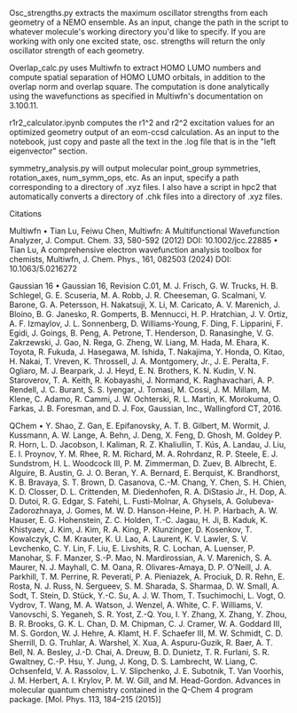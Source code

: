 Osc_strengths.py extracts the maximum oscillator strengths from each geometry of a NEMO ensemble. As an input, change the path in the script to whatever molecule's working directory you'd like to specify.
If you are working with only one excited state, osc. strengths will return the only oscillator strength of each geometry.

Overlap_calc.py uses Multiwfn to extract HOMO LUMO numbers and compute spatial separation of HOMO LUMO orbitals, in addition to the overlap norm and overlap square.
The computation is done analytically using the wavefunctions as specified in Multiwfn's documentation on 3.100.11.

r1r2_calculator.ipynb computes the r1^2 and r2^2 excitation values for an optimized geometry output of an eom-ccsd calculation. 
As an input to the notebook, just copy and paste all the text in the .log file that is in the "left eigenvector" section.

symmetry_analysis.py will output molecular point_group symmetries, rotation_axes,	num_symm_ops, etc.
As an input, specify a path corresponding to a directory of .xyz files.
I also have a script in hpc2 that automatically converts a directory of .chk files into a directory of .xyz files.

Citations

Multiwfn
• Tian Lu, Feiwu Chen, Multiwfn: A Multifunctional Wavefunction Analyzer, J. Comput. Chem. 33, 580-592 (2012) DOI: 10.1002/jcc.22885
• Tian Lu, A comprehensive electron wavefunction analysis toolbox for chemists, Multiwfn, J. Chem. Phys., 161, 082503 (2024) DOI: 10.1063/5.0216272

Gaussian 16
• Gaussian 16, Revision C.01, M. J. Frisch, G. W. Trucks, H. B. Schlegel, G. E. Scuseria, M. A. Robb, J. R. Cheeseman, G. Scalmani, V. Barone, G. A. Petersson, H. Nakatsuji, X. Li, M. Caricato, A. V. Marenich, J. Bloino, B. G. Janesko, R. Gomperts, B. Mennucci, H. P. Hratchian, J. V. Ortiz, A. F. Izmaylov, J. L. Sonnenberg, D. Williams-Young, F. Ding, F. Lipparini, F. Egidi, J. Goings, B. Peng, A. Petrone, T. Henderson, D. Ranasinghe, V. G. Zakrzewski, J. Gao, N. Rega, G. Zheng, W. Liang, M. Hada, M. Ehara, K. Toyota, R. Fukuda, J. Hasegawa, M. Ishida, T. Nakajima, Y. Honda, O. Kitao, H. Nakai, T. Vreven, K. Throssell, J. A. Montgomery, Jr., J. E. Peralta, F. Ogliaro, M. J. Bearpark, J. J. Heyd, E. N. Brothers, K. N. Kudin, V. N. Staroverov, T. A. Keith, R. Kobayashi, J. Normand, K. Raghavachari, A. P. Rendell, J. C. Burant, S. S. Iyengar, J. Tomasi, M. Cossi, J. M. Millam, M. Klene, C. Adamo, R. Cammi, J. W. Ochterski, R. L. Martin, K. Morokuma, O. Farkas, J. B. Foresman, and D. J. Fox, Gaussian, Inc., Wallingford CT, 2016.

QChem
• Y. Shao, Z. Gan, E. Epifanovsky, A. T. B. Gilbert, M. Wormit, J. Kussmann, A. W. Lange, A. Behn, J. Deng, X. Feng, D. Ghosh, M. Goldey P. R. Horn, L. D. Jacobson, I. Kaliman, R. Z. Khaliullin, T. Kús, A. Landau, J. Liu, E. I. Proynov, Y. M. Rhee, R. M. Richard, M. A. Rohrdanz, R. P. Steele, E. J. Sundstrom, H. L. Woodcock III, P. M. Zimmerman, D. Zuev, B. Albrecht, E. Alguire, B. Austin, G. J. O. Beran, Y. A. Bernard, E. Berquist, K. Brandhorst, K. B. Bravaya, S. T. Brown, D. Casanova, C.-M. Chang, Y. Chen, S. H. Chien, K. D. Closser, D. L. Crittenden, M. Diedenhofen, R. A. DiStasio Jr., H. Dop, A. D. Dutoi, R. G. Edgar, S. Fatehi, L. Fusti-Molnar, A. Ghysels, A. Golubeva-Zadorozhnaya, J. Gomes, M. W. D. Hanson-Heine, P. H. P. Harbach, A. W. Hauser, E. G. Hohenstein, Z. C. Holden, T.-C. Jagau, H. Ji, B. Kaduk, K. Khistyaev, J. Kim, J. Kim, R. A. King, P. Klunzinger, D. Kosenkov, T. Kowalczyk, C. M. Krauter, K. U. Lao, A. Laurent, K. V. Lawler, S. V. Levchenko, C. Y. Lin, F. Liu, E. Livshits, R. C. Lochan, A. Luenser, P. Manohar, S. F. Manzer, S.-P. Mao, N. Mardirossian, A. V. Marenich, S. A. Maurer, N. J. Mayhall, C. M. Oana, R. Olivares-Amaya, D. P. O’Neill, J. A. Parkhill, T. M. Perrine, R. Peverati, P. A. Pieniazek, A. Prociuk, D. R. Rehn, E. Rosta, N. J. Russ, N. Sergueev, S. M. Sharada, S. Sharmaa, D. W. Small, A. Sodt, T. Stein, D. Stück, Y.-C. Su, A. J. W. Thom, T. Tsuchimochi, L. Vogt, O. Vydrov, T. Wang, M. A. Watson, J. Wenzel, A. White, C. F. Williams, V. Vanovschi, S. Yeganeh, S. R. Yost, Z.-Q. You, I. Y. Zhang, X. Zhang, Y. Zhou, B. R. Brooks, G. K. L. Chan, D. M. Chipman, C. J. Cramer, W. A. Goddard III, M. S. Gordon, W. J. Hehre, A. Klamt, H. F. Schaefer III, M. W. Schmidt, C. D. Sherrill, D. G. Truhlar, A. Warshel, X. Xua, A. Aspuru-Guzik, R. Baer, A. T. Bell, N. A. Besley, J.-D. Chai, A. Dreuw, B. D. Dunietz, T. R. Furlani, S. R. Gwaltney, C.-P. Hsu, Y. Jung, J. Kong, D. S. Lambrecht, W. Liang, C. Ochsenfeld, V. A. Rassolov, L. V. Slipchenko, J. E. Subotnik, T. Van Voorhis, J. M. Herbert, A. I. Krylov, P. M. W. Gill, and M. Head-Gordon. Advances in molecular quantum chemistry contained in the Q-Chem 4 program package. [Mol. Phys. 113, 184–215 (2015)]
